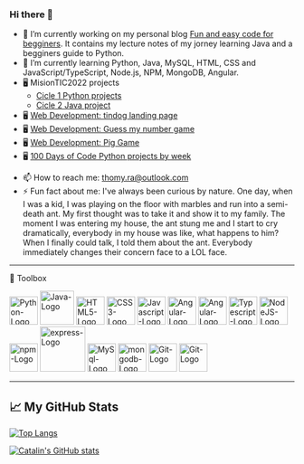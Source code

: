 ### Hi there 👋


- 🔭 I’m currently working on my personal blog [Fun and easy code for begginers](https://hashnode.com/@ThomyRa). It contains my lecture notes of my jorney learning Java and a begginers guide to Python.
- 🌱 I’m currently learning Python, Java, MySQL, HTML, CSS and JavaScript/TypeScript, Node.js, NPM, MongoDB, Angular.
- 🖥️ MisionTIC2022 projects
  - [Cicle 1 Python projects](https://github.com/ThomyRa/MisionTic2022)
  - [Cicle 2 Java project](https://github.com/ThomyRa/MisionTIC2022-ciclo2-JAVA)
- 🖥️ [Web Development: tindog landing page](https://thomyra.github.io/tindog/)
- 🖥️ [Web Development: Guess my number game](https://thomyra.github.io/guessMyNumber/)
- 🖥️ [Web Development: Pig Game](https://thomyra.github.io/Pig-Game/)
- 🖥️ [100 Days of Code Python projects by week](https://github.com/ThomyRa/100-days-of-code)

<!---[comment]- 👯 I’m looking to collaborate on ...
[comment]- 🤔 I’m looking for help with 
[comment]- 💬 Ask me about ...-->
- 📫 How to reach me: thomy.ra@outlook.com
- ⚡ Fun fact about me: I've always been curious by nature. One day, when I was a kid, I was playing on the floor with marbles and run into a semi-death ant. My first thought was to take it and show it to my family. The moment I was entering my house, the ant stung me and I start to cry dramatically, everybody in my house was like, what happens to him? When I finally could talk, I told them about the ant. Everybody immediately changes their concern face to a LOL face.

---

🧰 Toolbox

<img src="https://cdn.worldvectorlogo.com/logos/python-5.svg" alt="Python-Logo" width="50" height="50"/> <img src="https://cdn.worldvectorlogo.com/logos/java-4.svg" alt="Java-Logo" width="60" height="60"/> <img src="https://cdn.worldvectorlogo.com/logos/html-1.svg" alt="HTML5-Logo" width="50" height="50"/> <img src="https://cdn.worldvectorlogo.com/logos/css-3.svg" alt="CSS3-Logo" width="50" height="50"/> <img src="https://cdn.worldvectorlogo.com/logos/javascript-1.svg" alt="Javascript-Logo" width="50" height="50"/> <img src="https://cdn.worldvectorlogo.com/logos/angular-icon-1.svg" alt="Angular-Logo" width="50" height="50"/> <img src="https://cdn.worldvectorlogo.com/logos/bootstrap-5-1.svg" alt="Angular-Logo" width="50" height="50"/> <img src="https://cdn.worldvectorlogo.com/logos/typescript.svg" alt="Typescript-Logo" width="50" height="50"/> <img src="https://cdn.worldvectorlogo.com/logos/nodejs-icon.svg" alt="NodeJS-Logo" width="50" height="50"/> <img src="https://cdn.worldvectorlogo.com/logos/npm.svg" alt="npm-Logo" width="50" height="50"/> <img src="https://cdn.worldvectorlogo.com/logos/express-109.svg" alt="express-Logo" width="80" height="80"/> <img src="https://cdn.worldvectorlogo.com/logos/mysql-6.svg" alt="MySql-Logo" width="50" height="50"/> <img src="https://cdn.worldvectorlogo.com/logos/mongodb-icon-1.svg" alt="mongodb-Logo" width="50" height="50"/> <img src="https://cdn.worldvectorlogo.com/logos/git-icon.svg" alt="Git-Logo" width="50" height="50"/> <img src="https://cdn.worldvectorlogo.com/logos/github-icon.svg" alt="Git-Logo" width="50" height="50"/> 



---


## &#x1f4c8; My GitHub Stats

[![Top Langs](https://github-readme-stats.vercel.app/api/top-langs/?username=ThomyRa&hide=java,html,css&theme=radical)](https://github.com/anuraghazra/github-readme-stats)

[![Catalin's GitHub stats](https://github-readme-stats.vercel.app/api?username=ThomyRa&theme=radical)](https://github.com/anuraghazra/github-readme-stats)



